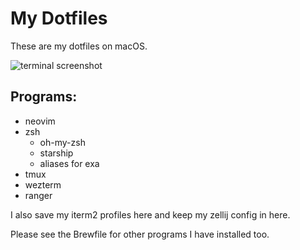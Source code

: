 # My Dotfiles

These are my dotfiles on macOS.

![terminal screenshot](~/.dotfiles/screenshots/terminal_screenshot.jpeg) 


## Programs:

- neovim
- zsh
    - oh-my-zsh
    - starship
    - aliases for exa
- tmux
- wezterm
- ranger

I also save my iterm2 profiles here and keep my zellij config in here.

Please see the Brewfile for other programs I have installed too.
